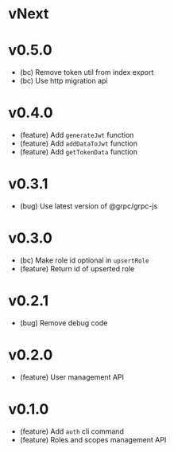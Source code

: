 # vNext

# v0.5.0

-   (bc) Remove token util from index export
-   (bc) Use http migration api

# v0.4.0

-   (feature) Add `generateJwt` function
-   (feature) Add `addDataToJwt` function
-   (feature) Add `getTokenData` function

# v0.3.1

-   (bug) Use latest version of @grpc/grpc-js

# v0.3.0

-   (bc) Make role id optional in `upsertRole`
-   (feature) Return id of upserted role

# v0.2.1

-   (bug) Remove debug code

# v0.2.0

-   (feature) User management API

# v0.1.0

-   (feature) Add `auth` cli command
-   (feature) Roles and scopes management API
